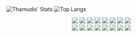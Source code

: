 <p align="center" >
  
![Thamudis' Stats](https://github-readme-stats.vercel.app/api?username=fadiHB&show_icons=true&title_color=00c8ff&text_color=f5f5f5&bg_color=1a1c1d&icon_color=00c8ff&hide_border=true) ![Top Langs](https://github-readme-stats.vercel.app/api/top-langs/?username=fadiHB&layout=compact&title_color=00c8ff&text_color=f5f5f5&bg_color=1a1c1d&icon_color=00c8ff&hide_border=true)

</p>

<p align="center">
  <img src = "https://img.shields.io/badge/Python%20-%2314354C.svg?style=flat&logo=python&logoColor=ffffff">
  <img src = "https://img.shields.io/badge/-JavaScript-eed718?style=flat&logo=javascript&logoColor=ffffff">
  <img src = "https://img.shields.io/badge/-HTML5-E34F26?style=flat&logo=html5&logoColor=white"> 
  <img src = "https://img.shields.io/badge/-CSS3-1572B6?style=flat&logo=css3&logoColor=white">
  <img src="https://img.shields.io/badge/jQuery%20-%230769AD.svg?style=flat&logo=jquery&logoColor=00c8ff">
  <img src="https://img.shields.io/badge/Postgres-%23316192.svg?style=flat&logo=postgresql&logoColor=00c8ff">
  <img src="https://img.shields.io/badge/MongoDB-%2314354C.svg?style=flat&logo=mongodb&logoColor=589636">
  <img src="https://img.shields.io/badge/react-%2314354C.svg?style=flat&logo=react&logoColor=00c8ff">
  <br>
    <img src="https://img.shields.io/badge/-Express.js-787878?style=flat">
  <img src="https://img.shields.io/badge/-Node.js-3C873A?style=flat&logo=Node.js&logoColor=white">
    <img src="http://img.shields.io/badge/-VS%20Code-007ACC?style=flat&logo=visual%20studio%20code&logoColor=white">
  <img src="http://img.shields.io/badge/-Heroku-430098?style=flat&logo=heroku&logoColor=white">
    <img src="https://img.shields.io/badge/numpy-%2314354C.svg?style=flat&logo=numpy&logoColor=pink">
    <img src="https://img.shields.io/badge/django-%2314354C.svg?style=flat&logo=django&logoColor=green">
    <img src="https://img.shields.io/badge/docker-%2314354C.svg?style=flat&logo=docker&logoColor=blue">
    <img src="https://img.shields.io/badge/Arch-%2314354C.svg?style=flat&logo=arch-linux&logoColor=blue">


</p>


